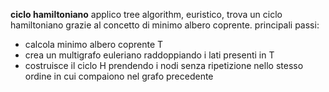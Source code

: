 


**ciclo hamiltoniano**
applico tree algorithm, euristico, trova un ciclo hamiltoniano grazie al concetto di minimo albero coprente. 
principali passi:
- calcola minimo albero coprente T
- crea un multigrafo euleriano raddoppiando i lati presenti in T
- costruisce il ciclo H prendendo i nodi senza ripetizione nello stesso ordine in cui compaiono nel grafo precedente

